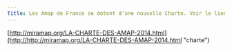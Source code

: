 ```yaml
---
Title: Les Amap de France se dotent d'une nouvelle Charte. Voir le lien ci-dessous
---
```


[http://miramap.org/LA-CHARTE-DES-AMAP-2014.html](http://http://miramap.org/LA-CHARTE-DES-AMAP-2014.html "charte")